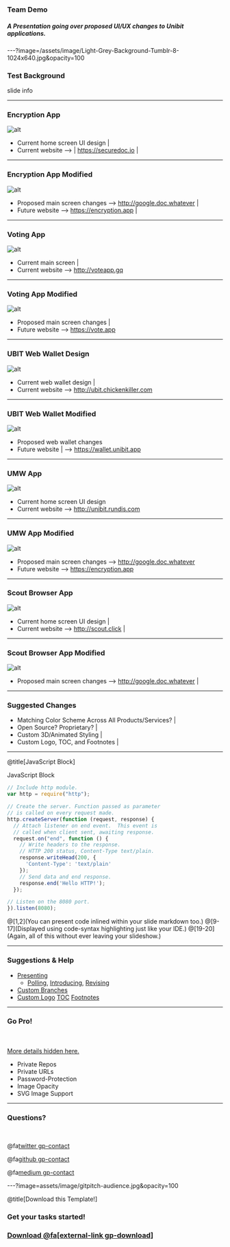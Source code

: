 ### Team Demo

##### A Presentation going over proposed UI/UX changes to Unibit applications. 

---?image=/assets/image/Light-Grey-Background-Tumblr-8-1024x640.jpg&opacity=100

### Test Background

slide info

---

### Encryption App

![alt](/assets/image/demo/cryptit-main.jpg)

- Current home screen UI design |
- Current website --> | https://securedoc.io |

---

### Encryption App Modified

![alt](assets/image/encryption-app-mod.jpg)

- Proposed main screen changes --> http://google.doc.whatever |
- Future website --> https://encryption.app |

---

### Voting App

![alt](/assets/image/demo/voteapp-main.png)

- Current main screen |
- Current website --> http://voteapp.gq

---

### Voting App Modified

![alt]()

- Proposed main screen changes |
- Future website --> https://vote.app

---

### UBIT Web Wallet Design

![alt](/assets/image/demo/ubit-main.png)

- Current web wallet design |
- Current website --> http://ubit.chickenkiller.com

---

### UBIT Web Wallet Modified

![alt]()

- Proposed web wallet changes 
- Future website | --> https://wallet.unibit.app

---

### UMW App

![alt](/assets/image/demo/umw-main.png)

- Current home screen UI design 
- Current website --> http://unibit.rundis.com 

---

### UMW App Modified

![alt](assets/image/encryption-app-mod.jpg)

- Proposed main screen changes --> http://google.doc.whatever 
- Future website --> https://encryption.app 

---

### Scout Browser App

![alt](/assets/image/demo/scoutbrowser-main.png)

- Current home screen UI design |
- Current website --> http://scout.click |

---

### Scout Browser App Modified

![alt](assets/image/encryption-app-mod.jpg)

- Proposed main screen changes --> http://google.doc.whatever |

---

### Suggested Changes

- Matching Color Scheme Across All Products/Services? |
- Open Source? Proprietary? |
- Custom 3D/Animated Styling |
- Custom Logo, TOC, and Footnotes |

---

@title[JavaScript Block]

<p><span class="slide-title">JavaScript Block</span></p>

```javascript
// Include http module.
var http = require("http");

// Create the server. Function passed as parameter
// is called on every request made.
http.createServer(function (request, response) {
  // Attach listener on end event.  This event is
  // called when client sent, awaiting response.
  request.on("end", function () {
    // Write headers to the response.
    // HTTP 200 status, Content-Type text/plain.
    response.writeHead(200, {
      'Content-Type': 'text/plain'
    });
    // Send data and end response.
    response.end('Hello HTTP!');
  });

// Listen on the 8080 port.
}).listen(8080);
```

@[1,2](You can present code inlined within your slide markdown too.)
@[9-17](Displayed using code-syntax highlighting just like your IDE.)
@[19-20](Again, all of this without ever leaving your slideshow.)

---

### Suggestions & Help

- [Presenting](https://github.com/gitpitch/gitpitch/wiki/Code-Presenting)
  + [Polling](https://github.com/gitpitch/gitpitch/wiki/Code-Delimiter-Slides), [Introducing](https://github.com/gitpitch/gitpitch/wiki/Code-Slides), [Revising](https://github.com/gitpitch/gitpitch/wiki/GIST-Slides) 
- [Custom Branches](https://github.com/gitpitch/gitpitch/wiki/Slideshow-Custom-CSS)
- [Custom Logo](https://github.com/gitpitch/gitpitch/wiki/Logo-Setting) [TOC](https://github.com/gitpitch/gitpitch/wiki/Table-of-Contents) [Footnotes](https://github.com/gitpitch/gitpitch/wiki/Footnote-Setting)

---

### Go Pro!

<br>
<div class="left">
    <i class="fa fa-user-secret fa-5x" aria-hidden="true"> </i><br>
    <a href="https://gitpitch.com/pro-features" class="pro-link">
    More details hidden here.</a>
</div>
<div class="right">
    <ul>
        <li>Private Repos</li>
        <li>Private URLs</li>
        <li>Password-Protection</li>
        <li>Image Opacity</li>
        <li>SVG Image Support</li>
    </ul>
</div>

---

### Questions?

<br>

@fa[twitter gp-contact](@us)

@fa[github gp-contact](us)

@fa[medium gp-contact](@us)

---?image=assets/image/gitpitch-audience.jpg&opacity=100

@title[Download this Template!]

### <span class="white">Get your tasks started!</span>
### [Download @fa[external-link gp-download]](https://gitpitch.com/template/download/white)

